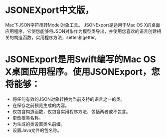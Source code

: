 # JSONEXport中文版，
  Mac下JSON字符串转Model对象工具。
  JSONExport是适用于Mac OS X的桌面应用程序，它使您能够将JSON对象作为模型类导出，并使用您喜欢的语言创建相关的构造函数，实用程序方法，setter和getter。
# JSONExport是用Swift编写的Mac OS X桌面应用程序。使用JSONExport，您将能够：
  * 将任何有效的JSON对象转换为当前支持的语言之一的类。
  * 在保存之前预览生成的内容。
  * 仅包含构造函数，仅包含实用程序方法，包括两者或不包含。
  * 更改根类名称。
  * 为生成的类设置类名前缀。
  * 设置Java文件的包名称。
  
